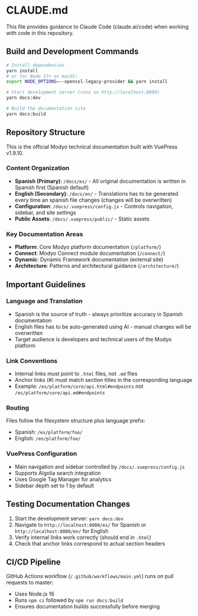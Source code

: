 # CLAUDE.md

This file provides guidance to Claude Code (claude.ai/code) when working with code in this repository.

## Build and Development Commands

```bash
# Install dependencies
yarn install
# or for Node 17+ on macOS:
export NODE_OPTIONS=--openssl-legacy-provider && yarn install

# Start development server (runs on http://localhost:8080)
yarn docs:dev

# Build the documentation site
yarn docs:build
```

## Repository Structure

This is the official Modyo technical documentation built with VuePress v1.9.10.

### Content Organization
- **Spanish (Primary)**: `/docs/es/` - All original documentation is written in Spanish first (Spanish default)
- **English (Secondary)**: `/docs/en/` - Translations has to be generated every time an spanish file changes (changes will be overwritten)
- **Configuration**: `/docs/.vuepress/config.js` - Controls navigation, sidebar, and site settings
- **Public Assets**: `/docs/.vuepress/public/` - Static assets

### Key Documentation Areas
- **Platform**: Core Modyo platform documentation (`/platform/`)
- **Connect**: Modyo Connect module documentation (`/connect/`)
- **Dynamic**: Dynamic Framework documentation (external site)
- **Architecture**: Patterns and architectural guidance (`/architecture/`)

## Important Guidelines

### Language and Translation
- Spanish is the source of truth - always prioritize accuracy in Spanish documentation
- English files has to be auto-generated using AI - manual changes will be overwritten
- Target audience is developers and technical users of the Modyo platform

### Link Conventions
- Internal links must point to `.html` files, not `.md` files
- Anchor links (#) must match section titles in the corresponding language
- Example: `/es/platform/core/api.html#endpoints` not `/es/platform/core/api.md#endpoints`

### Routing
Files follow the filesystem structure plus language prefix:
- Spanish: `/es/platform/foo/`
- English: `/en/platform/foo/`

### VuePress Configuration
- Main navigation and sidebar controlled by `/docs/.vuepress/config.js`
- Supports Algolia search integration
- Uses Google Tag Manager for analytics
- Sidebar depth set to 1 by default

## Testing Documentation Changes

1. Start the development server: `yarn docs:dev`
2. Navigate to `http://localhost:8080/es/` for Spanish or `http://localhost:8080/en/` for English
3. Verify internal links work correctly (should end in `.html`)
4. Check that anchor links correspond to actual section headers

## CI/CD Pipeline

GitHub Actions workflow (`/.github/workflows/main.yml`) runs on pull requests to master:
- Uses Node.js 16
- Runs `npm ci` followed by `npm run docs:build`
- Ensures documentation builds successfully before merging